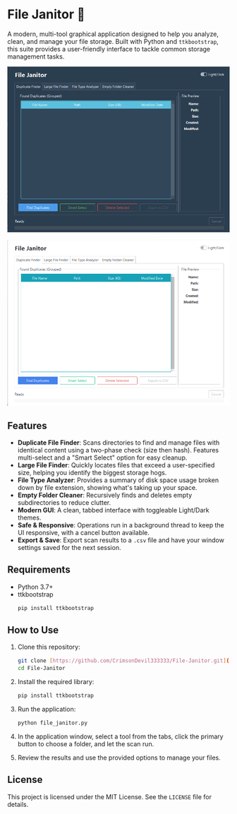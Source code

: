 # File Janitor 🧹

A modern, multi-tool graphical application designed to help you analyze, clean, and manage your file storage. Built with Python and `ttkbootstrap`, this suite provides a user-friendly interface to tackle common storage management tasks.

![Dark Mode](./images/Dark.png)

![Light Mode](./images/Light.png)

## Features

* **Duplicate File Finder**: Scans directories to find and manage files with identical content using a two-phase check (size then hash). Features multi-select and a "Smart Select" option for easy cleanup.
* **Large File Finder**: Quickly locates files that exceed a user-specified size, helping you identify the biggest storage hogs.
* **File Type Analyzer**: Provides a summary of disk space usage broken down by file extension, showing what's taking up your space.
* **Empty Folder Cleaner**: Recursively finds and deletes empty subdirectories to reduce clutter.
* **Modern GUI**: A clean, tabbed interface with toggleable Light/Dark themes.
* **Safe & Responsive**: Operations run in a background thread to keep the UI responsive, with a cancel button available.
* **Export & Save**: Export scan results to a `.csv` file and have your window settings saved for the next session.

## Requirements

* Python 3.7+
* ttkbootstrap
    ```bash
    pip install ttkbootstrap
    ```

## How to Use

1.  Clone this repository:
    ```bash
    git clone [https://github.com/CrimsonDevil333333/File-Janitor.git](https://github.com/CrimsonDevil333333/File-Janitor.git)
    cd File-Janitor
    ```

2.  Install the required library:
    ```bash
    pip install ttkbootstrap
    ```

3.  Run the application:
    ```bash
    python file_janitor.py
    ```

4.  In the application window, select a tool from the tabs, click the primary button to choose a folder, and let the scan run.
5.  Review the results and use the provided options to manage your files.


## License

This project is licensed under the MIT License. See the `LICENSE` file for details.